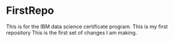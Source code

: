 # FirstRepo
This is for the IBM data science certificate program. This is my first repository
This is the first set of changes I am making. 

